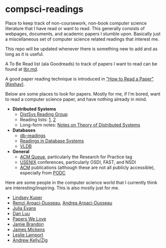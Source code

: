 # compsci-readings
Place to keep track of non-coursework, non-book computer science literature that
I have read or want to read. This generally consists of webpages, documents, and 
academic papers I stumble upon. Basically just a miscellaneous set of computer
science related readings that interest me. 

This repo will be updated whenever there is something new to add and as long as 
it is useful.

A To Be Read list (ala Goodreads) to track of papers I want to read can be found
at [tbr.md](tbr.md).

A good paper reading technique is introduced in 
["How to Read a Paper" (Keshav)](http://web.stanford.edu/class/cs245/readings/how-to-read-a-paper.pdf).

Below are some places to look for papers. Mostly for me, if I'm bored, want to 
read a computer science paper, and have nothing already in mind.

- **Distributed Systems**
    - [DistSys Reading Group](http://charap.co/category/reading-group/)
    - Reading lists: [1](http://dancres.github.io/Pages/), [2](https://christophermeiklejohn.com/distributed/systems/2013/07/12/readings-in-distributed-systems.html)
    - Long-form notes: [Notes on Theory of Distributed Systems](http://cs-www.cs.yale.edu/homes/aspnes/classes/465/notes.pdf)
- **Databases**
    - [db-readings](https://github.com/rxin/db-readings)
    - [Readings in Database Systems](http://www.redbook.io/)
    - [VLDB](http://vldb.org/pvldb)
- **General**
    - [ACM Queue](https://queue.acm.org/), particularly the Research for Practice tag
    - [USENIX](https://www.usenix.org/conferences) conferences, particularly OSDI, 
FAST, and NSDI
    - [ACM](https://dl.acm.org/) publications (although these are not all publicly 
accessible), especially from [PODC](https://www.podc.org/)

Here are some people in the computer science world that I currently think
are interesting/inspiring. This is also mostly just for me.
- [Lindsey Kuper](https://users.soe.ucsc.edu/~lkuper/)
- [Remzi Arpaci-Dusseau](https://pages.cs.wisc.edu/~remzi/), [Andrea Arpaci-Dusseau](https://pages.cs.wisc.edu/~dusseau/)
- [Julia Evans](https://jvns.ca/)
- [Dan Luu](https://danluu.com/)
- [Papers We Love](https://pwlconf.org/)
- [Jamie Brandon](https://www.scattered-thoughts.net/)
- [James Mickens](https://mickens.seas.harvard.edu/)
- [Leslie Lamport](https://lamport.azurewebsites.net/)
- [Andrew Kelly/Zig](https://ziglang.org/)


